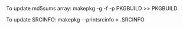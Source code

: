 To update md5sums array:
  makepkg -g -f -p PKGBUILD >> PKGBUILD

To update SRCINFO:
  makepkg --printsrcinfo > .SRCINFO
